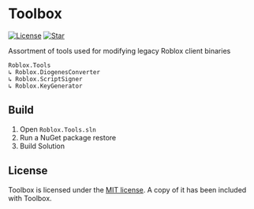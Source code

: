 # Toolbox
[![License](https://img.shields.io/github/license/lrre-foss/toolbox)](https://github.com/lrre-foss/toolbox/blob/trunk/LICENSE)
[![Star](https://img.shields.io/github/stars/lrre-foss/toolbox?style=social)](https://github.com/lrre-foss/toolbox/stargazers)

Assortment of tools used for modifying legacy Roblox client binaries

```
Roblox.Tools
↳ Roblox.DiogenesConverter
↳ Roblox.ScriptSigner
↳ Roblox.KeyGenerator
```

## Build

1. Open `Roblox.Tools.sln`
2. Run a NuGet package restore
3. Build Solution

## License

Toolbox is licensed under the [MIT license](https://github.com/orcfoss/Roblox.Tools/blob/trunk/LICENSE). A copy of it has been included with Toolbox.